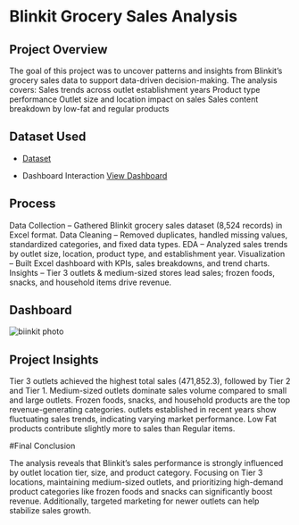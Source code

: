# **Blinkit Grocery Sales Analysis**

## **Project Overview**
The goal of this project was to uncover patterns and insights from Blinkit’s grocery sales data to support data-driven decision-making. The analysis covers:
Sales trends across outlet establishment years
Product type performance
Outlet size and location impact on sales
Sales content breakdown by low-fat and regular products

## Dataset Used
- <a href="https://github.com/Dareddy1507/Data-analysis-Dashboard/blob/main/blinkit%20project.xlsx">Dataset</a>

- Dashboard Interaction <a href="https://github.com/Dareddy1507/Data-analysis-Dashboard/blob/main/biinkit%20photo.jpg">View Dashboard</a>

## Process

Data Collection – Gathered Blinkit grocery sales dataset (8,524 records) in Excel format.
Data Cleaning – Removed duplicates, handled missing values, standardized categories, and fixed data types.
EDA – Analyzed sales trends by outlet size, location, product type, and establishment year.
Visualization – Built Excel dashboard with KPIs, sales breakdowns, and trend charts.
Insights – Tier 3 outlets & medium-sized stores lead sales; frozen foods, snacks, and household items drive revenue.

## Dashboard
![biinkit photo](https://github.com/user-attachments/assets/4984e9d5-8c2f-40f7-8a92-a58c53ed67ba)

## Project Insights

Tier 3 outlets achieved the highest total sales (471,852.3), followed by Tier 2 and Tier 1.
Medium-sized outlets dominate sales volume compared to small and large outlets.
Frozen foods, snacks, and household products are the top revenue-generating categories.
outlets established in recent years show fluctuating sales trends, indicating varying market performance.
Low Fat products contribute slightly more to sales than Regular items.

#Final Conclusion

The analysis reveals that Blinkit’s sales performance is strongly influenced by outlet location tier, size, and product category.
Focusing on Tier 3 locations, maintaining medium-sized outlets, and prioritizing high-demand product categories like frozen foods and snacks can significantly boost revenue. Additionally, targeted marketing for newer outlets can help stabilize sales growth.

